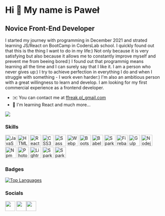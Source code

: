 Hi 👋 My name is Paweł
========================

Novice Front-End Developer
--------------------------

I started my journey with programming in December 2021 and strated learning JS/React on BootCamp in CodersLab school. I quickly found out that this is the thing I want to do in my life:) Not only because it is very satisfying but also because it allows me to constantly improve myself and prevent me from beeing bored:) I found out that programmig means learning all the time and I can surely say that I like it. I am a person who never gives up:) I try to achieve perfection in everything I do and when I struggle with something - I work even harder:) I'm also an ambitious person with a great willingness to learn and develop. I am looking for my first commercial experience as a frontend developer.

* ✉️  You can contact me at [ffreak.pl\_gmail.com](mailto:ffreak.pl@gmail.com)
* 🧠  I'm learning React and much more...

<a href="https://www.github.com/FFreakPL" target="_blank" rel="noreferrer"><img
src="https://img.shields.io/github/followers/FFreakPL?logo=github&style=for-the-badge&color=0891b2&labelColor=000000" /></a>
### Skills

<p align="left">
<a href="https://developer.mozilla.org/en-US/docs/Web/JavaScript" target="_blank" rel="noreferrer"><img src="https://raw.githubusercontent.com/danielcranney/readme-generator/main/public/icons/skills/javascript-colored.svg" width="36" height="36" alt="JavaScript" /></a>
<a href="https://developer.mozilla.org/en-US/docs/Glossary/HTML5" target="_blank" rel="noreferrer"><img src="https://raw.githubusercontent.com/danielcranney/readme-generator/main/public/icons/skills/html5-colored.svg" width="36" height="36" alt="HTML5" /></a>
<a href="https://reactjs.org/" target="_blank" rel="noreferrer"><img src="https://raw.githubusercontent.com/danielcranney/readme-generator/main/public/icons/skills/react-colored.svg" width="36" height="36" alt="React" /></a>
<a href="https://www.w3.org/TR/CSS/#css" target="_blank" rel="noreferrer"><img src="https://raw.githubusercontent.com/danielcranney/readme-generator/main/public/icons/skills/css3-colored.svg" width="36" height="36" alt="CSS3" /></a>
<a href="https://sass-lang.com/" target="_blank" rel="noreferrer"><img src="https://raw.githubusercontent.com/danielcranney/readme-generator/main/public/icons/skills/sass-colored.svg" width="36" height="36" alt="Sass" /></a>
<a href="https://webpack.js.org/" target="_blank" rel="noreferrer"><img src="https://raw.githubusercontent.com/danielcranney/readme-generator/main/public/icons/skills/webpack-colored.svg" width="36" height="36" alt="Webpack" /></a>
<a href="https://getbootstrap.com/" target="_blank" rel="noreferrer"><img src="https://raw.githubusercontent.com/danielcranney/readme-generator/main/public/icons/skills/bootstrap-colored.svg" width="36" height="36" alt="Bootstrap" /></a>
<a href="https://babeljs.io/" target="_blank" rel="noreferrer"><img src="https://raw.githubusercontent.com/danielcranney/readme-generator/main/public/icons/skills/babel-colored.svg" width="36" height="36" alt="Babel" /></a>
<a href="https://webpack.js.org/"><img src="https://user-images.githubusercontent.com/94534923/176645709-8dc82357-d422-4ac7-8614-3bb005e4b705.png" width="36" height="36" alt="Spark"/></a>
<a href="https://firebase.google.com/" target="_blank" rel="noreferrer"><img src="https://raw.githubusercontent.com/danielcranney/readme-generator/main/public/icons/skills/firebase-colored.svg" width="36" height="36" alt="Firebase" /></a>
<a href="https://gulpjs.com/"><img src="https://user-images.githubusercontent.com/94534923/176645664-b3481ee8-89d0-4255-8f16-4746d2ac0ae0.png" width="36" height="36" alt="Gulp"/></a>
<a href="https://nodejs.com/"><img src="https://user-images.githubusercontent.com/94534923/176645684-c1056e51-7663-44f5-85e8-48670a09b7bb.jpg" width="36" height="36" alt="Nodejs"/></a>
<a href="https://npm.com/"><img src="https://user-images.githubusercontent.com/94534923/176645687-31a3a6fe-c094-4bac-bdde-9a1d8a9372a7.png" width="36" height="36" alt="Npm"/></a>
<a href="https://www.adobe.com/"><img src="https://user-images.githubusercontent.com/94534923/176645690-3f8830cd-4a82-4215-9173-0fa96efae77c.png" width="36" height="36" alt="Photoshop"/></a>
<a href="https://www.adobe.com/"><img src="https://user-images.githubusercontent.com/94534923/176645682-72299e2c-6f9c-4ae9-96cc-3ffd0cefed80.png" width="36" height="36" alt="Lightroom"/></a>
<a href="https://www.adobe.com/"><img src="https://user-images.githubusercontent.com/94534923/176645705-b0497d14-a8d8-476b-af20-7a11f6327d13.png" width="36" height="36" alt="Spark"/></a>
<a href="https://www.reasonstudios.com/"><img src="https://user-images.githubusercontent.com/94534923/176648597-0f863fd5-6411-4e50-ace3-8a1fc45e8210.jpeg" width="36" height="36" alt="Spark"/></a>
</p>

### Badges

<a href="https://github.com/FFreakPL" align="left"><img src="https://github-readme-stats.vercel.app/api/top-langs/?username=FFreakPL&langs_count=10&title_color=0891b2&text_color=ffffff&icon_color=0891b2&bg_color=000000&hide_border=true&locale=en&custom_title=Top%20%Languages" alt="Top Languages" /></a>


### Socials

<p align="left"> <a href="https://www.github.com/FFreakPL" target="_blank" rel="noreferrer"><img src="https://raw.githubusercontent.com/danielcranney/readme-generator/main/public/icons/socials/github.svg" width="32" height="32" /></a> <a href="https://www.linkedin.com/in/pawel-kubiak/" target="_blank" rel="noreferrer"><img src="https://raw.githubusercontent.com/danielcranney/readme-generator/main/public/icons/socials/linkedin.svg" width="32" height="32" /></a><a href="https://www.instagram.com/fotofreakpl/" target="_blank" rel="noreferrer"><img src="https://raw.githubusercontent.com/danielcranney/readme-generator/main/public/icons/socials/instagram.svg" width="32" height="32" /></a></p>
